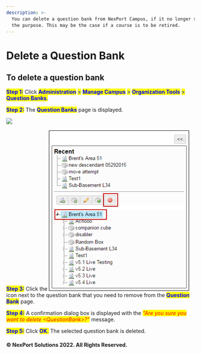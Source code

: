 ```yaml
---
description: >-
  You can delete a question bank from NexPort Campus, if it no longer servers
  the purpose. This may be the case if a course is to be retired.
---
```


# Delete a Question Bank

## **To delete a question bank**

<mark style="color:blue;">**Step 1:**</mark> Click <mark style="color:blue;">**Administration**</mark> <mark style="color:blue;">></mark> <mark style="color:blue;">**Manage Campus**</mark> <mark style="color:blue;">></mark> <mark style="color:blue;">**Organization Tools**</mark> <mark style="color:blue;">></mark> <mark style="color:blue;">**Question Banks**</mark><mark style="color:blue;">.</mark>

<mark style="color:blue;">**Step 2:**</mark> The <mark style="color:blue;">**Question Banks**</mark> page is displayed.

![](../../../../../.gitbook/assets/Question\_Banks\_Delete\_550x213.png)

<mark style="color:blue;">**Step 3:**</mark> Click the ![](../../../../../.gitbook/assets/delete907e.png) icon next to the question bank that you need to remove from the <mark style="color:blue;">**Question Bank**</mark> page.

<mark style="color:blue;">**Step 4:**</mark> A confirmation dialog box is displayed with the _<mark style="color:red;background-color:yellow;">“Are you sure you want to delete \<QuestionBank>?”</mark>_ message.

<mark style="color:blue;">**Step 5:**</mark> Click <mark style="color:blue;">**OK**</mark><mark style="color:blue;">.</mark> The selected question bank is deleted.

#### © NexPort Solutions 2022. All Rights Reserved.
